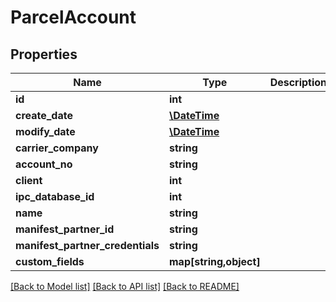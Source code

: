 # ParcelAccount

## Properties
Name | Type | Description | Notes
------------ | ------------- | ------------- | -------------
**id** | **int** |  | [optional] 
**create_date** | [**\DateTime**](\DateTime.md) |  | [optional] 
**modify_date** | [**\DateTime**](\DateTime.md) |  | [optional] 
**carrier_company** | **string** |  | 
**account_no** | **string** |  | 
**client** | **int** |  | [optional] 
**ipc_database_id** | **int** |  | [optional] 
**name** | **string** |  | 
**manifest_partner_id** | **string** |  | 
**manifest_partner_credentials** | **string** |  | 
**custom_fields** | **map[string,object]** |  | [optional] 

[[Back to Model list]](../README.md#documentation-for-models) [[Back to API list]](../README.md#documentation-for-api-endpoints) [[Back to README]](../README.md)


